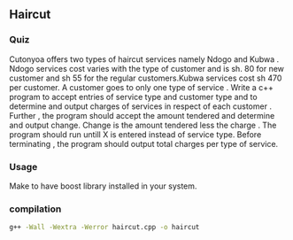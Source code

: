 ## Haircut
###  Quiz

Cutonyoa offers two types of haircut services namely Ndogo and Kubwa . Ndogo services cost varies with the type of customer and is sh. 80 for new customer and sh 55 for the regular customers.Kubwa services cost sh 470 per customer. A customer goes to only one type of service . Write a c++ program to accept entries of service type and customer type  and to determine and output charges of services in respect of each customer . Further , the program should accept the amount tendered and determine  and output change. Change is the amount tendered less the charge . The program should run untill X is  entered instead of  service type. Before terminating , the program should output total charges per type of service.

### Usage

Make to have boost library installed in your system.

### compilation

```bash
g++ -Wall -Wextra -Werror haircut.cpp -o haircut
```

